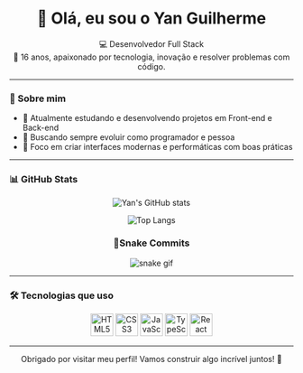 <h1 align="center">👋 Olá, eu sou o Yan Guilherme</h1>

<p align="center">
  💻 Desenvolvedor Full Stack <br/>
  🚀 16 anos, apaixonado por tecnologia, inovação e resolver problemas com código.
</p>

---

### 🧠 Sobre mim

- 🔭 Atualmente estudando e desenvolvendo projetos em Front-end e Back-end  
- 🧩 Buscando sempre evoluir como programador e pessoa  
- 🎯 Foco em criar interfaces modernas e performáticas com boas práticas  

---

### 📊 GitHub Stats

<div align="center">

![Yan's GitHub stats](https://github-readme-stats.vercel.app/api?username=YanGuilhermeDev&show_icons=true&theme=transparent&count_private=true)

![Top Langs](https://github-readme-stats.vercel.app/api/top-langs/?username=YanGuilhermeDev&layout=compact&theme=transparent)

### 🐍Snake Commits

![snake gif](https://github.com/YanGuilhermeDev/YanGuilhermeDev/blob/output/github-contribution-grid-snake.svg)


</div>

---

### 🛠️ Tecnologias que uso

<div align="center">
  <img src="https://cdn.jsdelivr.net/gh/devicons/devicon/icons/html5/html5-original.svg" height="40" alt="HTML5"/>
  <img src="https://cdn.jsdelivr.net/gh/devicons/devicon/icons/css3/css3-original.svg" height="40" alt="CSS3"/>
  <img src="https://cdn.jsdelivr.net/gh/devicons/devicon/icons/javascript/javascript-original.svg" height="40" alt="JavaScript"/>
  <img src="https://cdn.jsdelivr.net/gh/devicons/devicon/icons/typescript/typescript-original.svg" height="40" alt="TypeScript"/>
  <img src="https://cdn.jsdelivr.net/gh/devicons/devicon/icons/react/react-original.svg" height="40" alt="React"/>
</div>

---

<p align="center">
  Obrigado por visitar meu perfil! Vamos construir algo incrível juntos! 🚀
</p>
